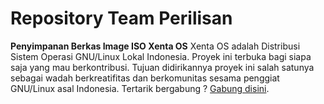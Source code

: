 # Repository Team Perilisan
**Penyimpanan Berkas Image ISO Xenta OS**
Xenta OS adalah Distribusi Sistem Operasi GNU/Linux Lokal Indonesia. Proyek ini terbuka bagi siapa saja yang mau berkontribusi. Tujuan didirikannya proyek ini salah satunya sebagai wadah berkreatifitas dan berkomunitas sesama penggiat GNU/Linux asal Indonesia.  Tertarik bergabung ? [Gabung disini](http://www.xentaos.com/p/developer.html).

